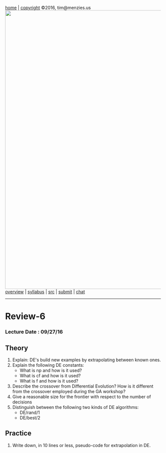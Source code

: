 [home](http://tiny.cc/ase2016) |
[copyright](https://github.com/txt/ase16/blob/master/LICENSE.md) &copy;2016, tim&commat;menzies.us
<br>
[<img width=900 src="https://raw.githubusercontent.com/txt/ase16/master/img/mase16.png">](http://tiny.cc/ase2016)<br>
[overview](https://github.com/txt/ase16/blob/master/doc/overview.md) |
[syllabus](https://github.com/txt/ase16/blob/master/doc/syllabus.md) |
[src](https://github.com/txt/ase16/tree/master/src) |
[submit](http://tiny.cc/ase16give) |
[chat](https://ase16.slack.com/) 

______

# Review-6

### Lecture Date : 09/27/16

##  Theory

1. Explain: DE's build new examples by extrapolating between known ones.
1. Explain the following DE constants:
    * What is np and how is it used?
    * What is cf and how is it used?
    * What is f and how is it used?
1. Describe the crossover from Differential Evolution? How is it different from the crossover employed during the GA workshop?
1. Give a reasonable size for the frontier with respect to the number of decisions
1. Distinguish between the following two kinds of DE algorithms:
    * DE/rand/1
    * DE/best/2

## Practice

1. Write down, in 10 lines or less, pseudo-code for extrapolation in DE.
